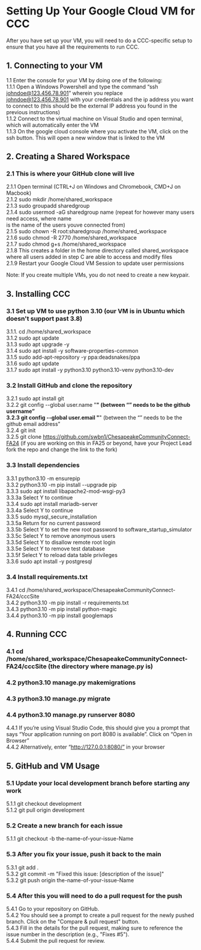 # Setting Up Your Google Cloud VM for CCC

After you have set up your VM, you will need to do a CCC-specific setup to ensure that you have
all the requirements to run CCC.

## 1. Connecting to your VM

1.1 Enter the console for your VM by doing one of the following:<br>
1.1.1 Open a Windows Powershell and type the command “ssh johndoe@123.456.78.901” wherein you replace <br>
johndoe@123.456.78.901 with your credentials and the ip address you want to connect to (this should be
the external IP address you found in the previous instructions) <br>
1.1.2 Connect to the virtual machine on Visual Studio and open terminal, which will automatically enter
the VM <br>
1.1.3 On the google cloud console where you activate the VM, click on the ssh button. This will open a 
new window that is linked to the VM <br>

## 2. Creating a Shared Workspace

### 2.1 This is where your GitHub clone will live<br>
2.1.1 Open terminal (CTRL+J on Windows and Chromebook, CMD+J on Macbook)<br>
2.1.2 sudo mkdir /home/shared_workspace<br>
2.1.3 sudo groupadd sharedgroup<br>
2.1.4 sudo usermod -aG sharedgroup name (repeat for however many users need access, where name <br>
is the name of the users youve connected from)<br>
2.1.5 sudo chown -R root:sharedgroup /home/shared_workspace<br>
2.1.6 sudo chmod -R 2770 /home/shared_workspace<br>
2.1.7 sudo chmod g+s /home/shared_workspace<br>
2.1.8 This creates a folder in the home directory called shared_workspace where all users added
in step C are able to access and modify files<br>
2.1.9 Restart your Google Cloud VM Session to update user permissions<br>

Note: If you create multiple VMs, you do not need to create a new keypair.<br>

## 3. Installing CCC

### 3.1 Set up VM to use python 3.10 (our VM is in Ubuntu which doesn't support past 3.8)<br>
3.1.1. cd /home/shared_workspace<br>
3.1.2 sudo apt update<br>
3.1.3 sudo apt upgrade -y<br>
3.1.4 sudo apt install -y software-properties-common<br>
3.1.5 sudo add-apt-repository -y ppa:deadsnakes/ppa<br>
3.1.6 sudo apt update<br>
3.1.7 sudo apt install -y python3.10 python3.10-venv python3.10-dev<br>
### 3.2 Install GitHub and clone the repository<br>
3.2.1 sudo apt install git<br>
3.2.2 git config --global user.name "****" (between “” needs to be the github username”<br>
3.2.3 git config --global user.email "****" (between the “” needs to be the github email address”<br>
3.2.4 git init<br>
3.2.5 git clone https://github.com/swbn1/ChesapeakeCommunityConnect-FA24 (if you are
working on this in FA25 or beyond, have your Project Lead fork the repo and change the link to the fork)<br>
### 3.3 Install dependencies<br>
3.3.1 python3.10 -m ensurepip<br>
3.3.2 python3.10 -m pip install --upgrade pip <br>
3.3.3 sudo apt install libapache2-mod-wsgi-py3<br>
3.3.3a Select Y to continue<br>
3.3.4 sudo apt install mariadb-server<br>
3.3.4a Select Y to continue<br>
3.3.5 sudo mysql_secure_installation<br>
3.3.5a Return for no current password<br>
3.3.5b Select Y to set the new root password to software_startup_simulator<br>
3.3.5c Select Y to remove anonymous users<br>
3.3.5d Select Y to disallow remote root login<br>
3.3.5e Select Y to remove test database<br>
3.3.5f Select Y to reload data table privileges<br>
3.3.6 sudo apt install -y postgresql<br>
### 3.4 Install requirements.txt<br>
3.4.1 cd /home/shared_workspace/ChesapeakeCommunityConnect-FA24/cccSite<br>
3.4.2 python3.10 -m pip install -r requirements.txt<br>
3.4.3 python3.10 -m pip install python-magic<br>
3.4.4 python3.10 -m pip install googlemaps<br>

## 4. Running CCC

### 4.1 cd /home/shared_workspace/ChesapeakeCommunityConnect-FA24/cccSite (the directory where manage.py is)<br>
### 4.2 python3.10 manage.py makemigrations<br>
### 4.3 python3.10 manage.py migrate<br>
### 4.4 python3.10 manage.py runserver 8080<br>
4.4.1 If you’re using Visual Studio Code, this should give you a prompt that says “Your application 
running on port 8080 is available”. Click on “Open in Browser”<br>
4.4.2 Alternatively, enter “http://127.0.0.1:8080/” in your browser<br>

## 5. GitHub and VM Usage

### 5.1 Update your local development branch before starting any work<br>
5.1.1 git checkout development<br>
5.1.2 git pull origin development<br>
### 5.2 Create a new branch for each issue<br>
5.1.1 git checkout -b the-name-of-your-issue-Name<br>
### 5.3 After you fix your issue, push it back to the main<br>
5.3.1 git add .<br>
5.3.2 git commit -m "Fixed this issue: [description of the issue]"<br>
5.3.2 git push origin the-name-of-your-issue-Name<br>
### 5.4 After this you will need to do a pull request for the push<br>
5.4.1 Go to your repository on GitHub.<br>
5.4.2 You should see a prompt to create a pull request for the newly pushed branch. Click on the "Compare & pull request" button.<br>
5.4.3 Fill in the details for the pull request, making sure to reference the issue number in the description (e.g., "Fixes #5").<br>
5.4.4 Submit the pull request for review.<br>



